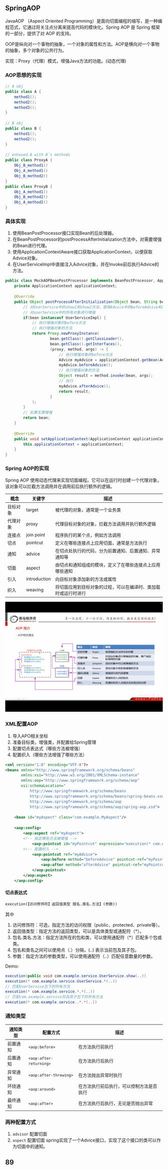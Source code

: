 ## SpringAOP
JavaAOP （Aspect Oriented Programming）是面向切面编程的缩写，是一种编程范式，它通过将关注点分离来提高代码的模块化。Spring AOP 是 Spring 框架的一部分，提供了对 AOP 的支持。

OOP是纵向对一个事物的抽象，一个对象的属性和方法。AOP是横向对一个事物的抽象，多个对象的公共行为。

实现：Proxy（代理）模式，增强Java方法的功能。(动态代理)

### AOP思想的实现
```Java
// A obj
public class A {
    method1();
    method2();
    method3();
}

// B obj
public class B {
    method1();
    method2();
}

// enhaved A with B`s methods
public class ProxyA {
    Obj_B_method1()
    Obj_A_method1()
    Obj_B_method2()
}
public class ProxyB {
    Obj_A_method1()
    Obj_B_method2()
    Obj_A_method2()
}
```

### 具体实现
1. 使用BeanPostProcessor接口实现Bean的后处理器。
2. 在BeanPostProcessor的postProcessAfterInitialization方法中，对需要增强的Bean进行代理。
3. 使用ApplicationContextAware接口获取ApplicationContext，以便获取Advice对象。
4. 在UserServiceImpl中直接注入Advice对象，并在Invoke前后执行Advice的方法。

```Java
public class MockAOPBeanPostProcessor implements BeanPostProcessor, ApplicationContextAware {
    private ApplicationContext applicationContext;

    @Override
    public Object postProcessAfterInitialization(Object bean, String beanName) throws BeansException {
        // 对UserService中的show1和show2方法，使用Advice中的beforeAdvice和afterAdvice进行增强
        // 对userService中的所有对象进行增强
        if(bean instanceof UserServiceImpl) {
            // 执行增强对象的before方法
            // 执行增强对象的方法
            return Proxy.newProxyInstance(
                    bean.getClass().getClassLoader(),
                    bean.getClass().getInterfaces(),
                    (proxy, method, args) -> {
                        // 执行增强对象的before方法
                        Advice myAdvice = applicationContext.getBean(Advice.class);
                        myAdvice.beforeAdvice();
                        // 执行增强对象的方法
                        Object result = method.invoke(bean, args);
                        // 执行
                        myAdvice.afterAdvice();
                        return result;
                    }
            );
        }
        // 如果无需增强
        return bean;
    }

    @Override
    public void setApplicationContext(ApplicationContext applicationContext) throws BeansException {
        this.applicationContext = applicationContext;
    }
}
```

### Spring AOP的实现
Spring AOP 使用动态代理来实现切面编程。它可以在运行时创建一个代理对象，该对象可以拦截方法调用并在调用前后执行额外的逻辑。

| 概念 | 关键字 | 描述 |
| ---- | ------ | ---- |
| 目标对象 | target | 被代理的对象，通常是一个业务类 |
| 代理对象 | proxy | 代理目标对象的对象，拦截方法调用并执行额外逻辑 |
| 连接点 | join point | 程序执行的某个点，例如方法调用 |
| 切点 | pointcut | 定义在哪些连接点上应用切面，通常是方法执行 |
| 通知 | advice | 在切点处执行的代码，分为前置通知、后置通知、异常通知等 |
| 切面 | aspect | 由切点和通知组成的模块，定义了在哪些连接点上应用哪些通知 |
| 引入 | introduction | 向目标对象添加新的方法或属性 |
| 织入 | weaving | 将切面应用到目标对象的过程，可以在编译时、类加载时或运行时进行 |

![Spring AOP](./Images/AOP.jpeg)


### XML配置AOP
1. 导入APO相关坐标
2. 准备目标类，增强类，并配置给Spring管理
3. 配置切点表达式（哪些方法被增强）
4. 配置织入（哪些方法增强了哪些方法）
```xml
<xml version="1.0" encoding="UTF-8"?>
<beans xmlns="http://www.springframework.org/schema/beans"
       xmlns:xsi="http://www.w3.org/2001/XMLSchema-instance"
       xmlns:aop="http://www.springframework.org/schema/aop"
       xsi:schemaLocation="
           http://www.springframework.org/schema/beans
           http://www.springframework.org/schema/beans/spring-beans.xsd
           http://www.springframework.org/schema/aop
           http://www.springframework.org/schema/aop/spring-aop.xsd">

    <bean id="myAspect" class="com.example.MyAspect"/>

    <aop:config>
        <aop:aspect ref="myAspect">
        <!-- 指定哪些方法被增强 -->
            <aop:pointcut id="myPointcut" expression="execution(* com.example.service.*.*(..))"/>
        <!-- 配置织入 -->
            <aop:pointcut ref="myAdvice">
                <aop:before method="beforeAdvice" pointcut-ref="myPointcut"/>
                <aop:after method="afterAdvice" pointcut-ref="myPointcut"/>
            </aop:pointcut>
        </aop:aspect>
    </aop:config>
```


#### 切点表达式
```txt
execution(【访问修饰符】返回值类型 报名.类名.方法】(参数))
```

其中
1. 访问修饰符：可选，指定方法的访问权限（public、protected、private等）。
2. 返回值类型：指定方法的返回类型，可以是具体类型或通配符（*）。
3. 包名.类名.方法：指定方法所在的包和类，可以使用通配符（*）匹配多个包或类。
4. 包名和类名之间可以使用点（.）分隔，(..) 表示当前包及其子包。
5. 参数：指定方法的参数类型，可以使用通配符（..）匹配任意数量的参数。

Demo:
```Java
execution(public void com.example.service.UserService.show(..))
execution(* com.example.service.UserService.*(..))
// 匹配UserService包下的所有方法
execution(* com.example.service.*.*(..))
// 匹配com.example.service包及其子包下的所有方法
execution(* com.example.service..*.*(..))
```

### 通知类型
| 通知类型 | 配置方式 | 描述 |
| -------- | -------- | ---- |
| 前置通知 | `<aop:before>` | 在方法执行前执行 |
| 后置通知 | `<aop:after-returning>` | 在方法执行后执行 |
| 异常通知 | `<aop:after-throwing>` | 在方法抛出异常时执行 |
| 环绕通知 | `<aop:around>` | 在方法执行前后执行，可以控制方法是否执行 |
| 最终通知 | `<aop:after>` | 在方法执行后执行，无论是否抛出异常 |

### 两种配置方式
1. `advisor` 配置切面
2. `aspect` 配置切面
spring实现了一个Advice接口，实现了这个接口的类可以作为切面中的通知。


## 89